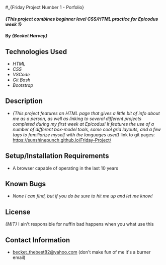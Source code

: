 #_{Friday Project Number 1 - Porfolio}

#### _{This project combines beginner level CSS/HTML practice for Epicodus week 1}_

#### By _{Becket Harvey}_

## Technologies Used

* _HTML_
* _CSS_
* _VSCode_
* _Git Bash_
* _Bootstrap_

## Description
* _{This project features an HTML page that gives a little bit of 
info about me as a person, as well as linking to several different projects completed during my first week at Epicodus! It features the use of a number of different box-model tools, some cool grid layouts, and a few tags to familiarize myself with the languages used}_
link to git pages: https://sunshinepunch.github.io/Friday-Project/
## Setup/Installation Requirements
* A browser capable of operating in the last 10 years

## Known Bugs
* _None I can find, but if you do be sure to hit me up and let me know!_

## License
_{MIT}_ I ain't responsible for nuffin bad happens when you what use this

## Contact Information
* becket_thebest82@yahoo.com (don't make fun of me it's a burner email)
